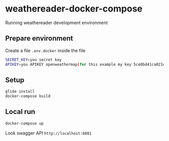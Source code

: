 weathereader-docker-compose
=========================

Running weathereader development environment

## Prepare environment
Create a file `.env.docker` inside the file
```sh
SECRET_KEY=you secret key
APIKEY=you APIKEY openweathermap(for this example my key 5ce0bd41ca021e708f8907d2b04ae34e)
```

## Setup
```sh
glide install
docker-compose build
```


## Local run
```sh
docker-compose up
```

Look swagger API `http://localhost:8081`
